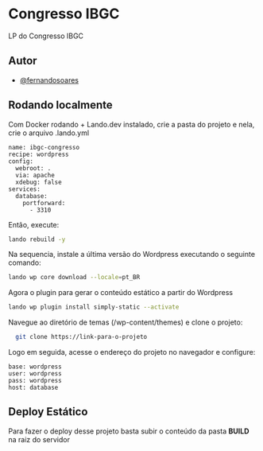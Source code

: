 # Congresso IBGC

LP do Congresso IBGC

## Autor

- [@fernandosoares](https://www.github.com/fernandosoares)

## Rodando localmente

Com Docker rodando + Lando.dev instalado, crie a pasta do projeto e nela, crie o arquivo .lando.yml

```
name: ibgc-congresso
recipe: wordpress
config:
  webroot: .
  via: apache
  xdebug: false
services:
  database:
    portforward:
      - 3310
```

Então, execute:

```bash
lando rebuild -y
```

Na sequencia, instale a última versão do Wordpress executando o seguinte comando:

```bash
lando wp core download --locale=pt_BR
```

Agora o plugin para gerar o conteúdo estático a partir do Wordpress

```bash
lando wp plugin install simply-static --activate
```

Navegue ao diretório de temas (/wp-content/themes) e clone o projeto:

```bash
  git clone https://link-para-o-projeto
```

Logo em seguida, acesse o endereço do projeto no navegador e configure:

```
base: wordpress
user: wordpress
pass: wordpress
host: database
```

## Deploy Estático

Para fazer o deploy desse projeto basta subir o conteúdo da pasta **BUILD** na raiz do servidor
